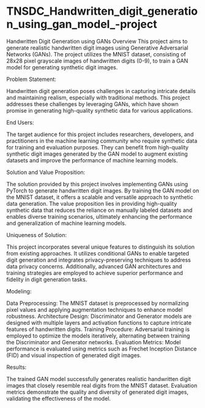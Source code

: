 # TNSDC_Handwritten_digit_generation_using_gan_model_-project
Handwritten Digit Generation using GANs
Overview
This project aims to generate realistic handwritten digit images using Generative Adversarial Networks (GANs). The project utilizes the MNIST dataset, consisting of 28x28 pixel grayscale images of handwritten digits (0-9), to train a GAN model for generating synthetic digit images.

Problem Statement:

Handwritten digit generation poses challenges in capturing intricate details and maintaining realism, especially with traditional methods. This project addresses these challenges by leveraging GANs, which have shown promise in generating high-quality synthetic data for various applications.

End Users:

The target audience for this project includes researchers, developers, and practitioners in the machine learning community who require synthetic data for training and evaluation purposes. They can benefit from high-quality synthetic digit images generated by the GAN model to augment existing datasets and improve the performance of machine learning models.

Solution and Value Proposition:

The solution provided by this project involves implementing GANs using PyTorch to generate handwritten digit images. By training the GAN model on the MNIST dataset, it offers a scalable and versatile approach to synthetic data generation. The value proposition lies in providing high-quality synthetic data that reduces the reliance on manually labeled datasets and enables diverse training scenarios, ultimately enhancing the performance and generalization of machine learning models.

Uniqueness of Solution:

This project incorporates several unique features to distinguish its solution from existing approaches. It utilizes conditional GANs to enable targeted digit generation and integrates privacy-preserving techniques to address data privacy concerns. Additionally, advanced GAN architectures and training strategies are employed to achieve superior performance and fidelity in digit generation tasks.

Modeling:

Data Preprocessing: The MNIST dataset is preprocessed by normalizing pixel values and applying augmentation techniques to enhance model robustness.
Architecture Design: Discriminator and Generator models are designed with multiple layers and activation functions to capture intricate features of handwritten digits.
Training Procedure: Adversarial training is employed to optimize the models iteratively, alternating between training the Discriminator and Generator networks.
Evaluation Metrics: Model performance is evaluated using metrics such as Frechet Inception Distance (FID) and visual inspection of generated digit images.

Results:

The trained GAN model successfully generates realistic handwritten digit images that closely resemble real digits from the MNIST dataset. Evaluation metrics demonstrate the quality and diversity of generated digit images, validating the effectiveness of the model.
